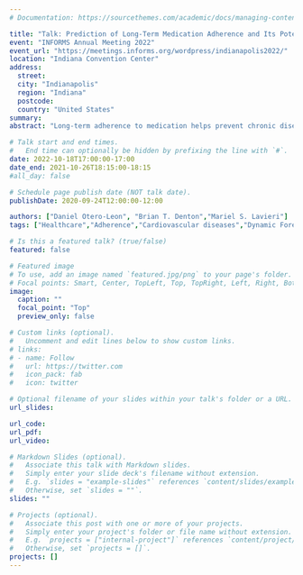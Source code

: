 ```yaml
---
# Documentation: https://sourcethemes.com/academic/docs/managing-content/

title: "Talk: Prediction of Long-Term Medication Adherence and Its Potential Benefits for Intervention."
event: "INFORMS Annual Meeting 2022"
event_url: "https://meetings.informs.org/wordpress/indianapolis2022/"
location: "Indiana Convention Center"
address: 
  street:
  city: "Indianapolis"
  region: "Indiana"
  postcode: 
  country: "United States"
summary:
abstract: "Long-term adherence to medication helps prevent chronic diseases. When patients adhere poorly, physicians intervene to increase this adherence. Therefore, knowing which patients will stop adhering would help distribute the available resources effectively. We study a long-term adherence prediction model using dynamic logistic regression that can inform clinicians about which patients are likely to stop adhering and when. We applied our model to longitudinal data for cardiovascular diseases in a large cohort of patients seen in the national Veterans Affairs health system. Additionally, we show the importance of including past adherence to increase prediction accuracy. Finally, we assess the potential benefits of using the prediction model to allocate interventions to patients under budget constraints."

# Talk start and end times.
#   End time can optionally be hidden by prefixing the line with `#`.
date: 2022-10-18T17:00:00-17:00
date_end: 2021-10-26T18:15:00-18:15
#all_day: false

# Schedule page publish date (NOT talk date).
publishDate: 2020-09-24T12:00:00-12:00

authors: ["Daniel Otero-Leon", "Brian T. Denton","Mariel S. Lavieri"]
tags: ["Healthcare","Adherence","Cardiovascular diseases","Dynamic Forecasting","Conference Talk"]

# Is this a featured talk? (true/false)
featured: false

# Featured image
# To use, add an image named `featured.jpg/png` to your page's folder. 
# Focal points: Smart, Center, TopLeft, Top, TopRight, Left, Right, BottomLeft, Bottom, BottomRight.
image:
  caption: ""
  focal_point: "Top"
  preview_only: false

# Custom links (optional).
#   Uncomment and edit lines below to show custom links.
# links:
# - name: Follow
#   url: https://twitter.com
#   icon_pack: fab
#   icon: twitter

# Optional filename of your slides within your talk's folder or a URL.
url_slides:

url_code:
url_pdf:
url_video:

# Markdown Slides (optional).
#   Associate this talk with Markdown slides.
#   Simply enter your slide deck's filename without extension.
#   E.g. `slides = "example-slides"` references `content/slides/example-slides.md`.
#   Otherwise, set `slides = ""`.
slides: ""

# Projects (optional).
#   Associate this post with one or more of your projects.
#   Simply enter your project's folder or file name without extension.
#   E.g. `projects = ["internal-project"]` references `content/project/deep-learning/index.md`.
#   Otherwise, set `projects = []`.
projects: []
---
```

